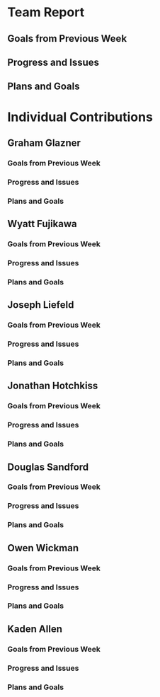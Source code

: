 # Team Report

## Goals from Previous Week


## Progress and Issues


## Plans and Goals


# Individual Contributions

## Graham Glazner

### Goals from Previous Week


### Progress and Issues


### Plans and Goals


## Wyatt Fujikawa

### Goals from Previous Week

  
### Progress and Issues


### Plans and Goals


## Joseph Liefeld

### Goals from Previous Week


### Progress and Issues


### Plans and Goals


## Jonathan Hotchkiss

### Goals from Previous Week


### Progress and Issues


### Plans and Goals


## Douglas Sandford

### Goals from Previous Week

  
### Progress and Issues


### Plans and Goals

  
## Owen Wickman

### Goals from Previous Week


### Progress and Issues


### Plans and Goals


## Kaden Allen

### Goals from Previous Week


### Progress and Issues


### Plans and Goals
